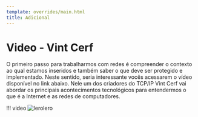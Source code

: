 ```yaml
---
template: overrides/main.html
title: Adicional
---
```


# Video - Vint Cerf

O primeiro passo para trabalharmos com redes é compreender o contexto ao qual estamos inseridos e também saber o que deve ser protegido e implementado. Neste sentido, seria interessante vocês acessarem o vídeo disponível no link abaixo. Nele um dos criadores do TCP/IP Vint Cerf vai abordar os principais acontecimentos tecnológicos para entendermos o que é a Internet e as redes de computadores.

<!-- <figure class="mdx-video" markdown>
  <div class="mdx-video__inner">
    <iframe src="https://www.youtube.com/watch?v=0kL2zNNgqzk" allowfullscreen></iframe>
  </div>
  <figcaption markdown>

"https://www.youtube.com/watch?v=0kL2zNNgqzk"

  </figcaption>
</figure> -->


!!! video
    ![lerolero]("https://www.youtube.com/watch?v=0kL2zNNgqzk")
